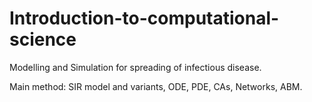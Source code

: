 # Introduction-to-computational-science

Modelling and Simulation for spreading of infectious disease.

Main method: SIR model and variants, ODE, PDE, CAs, Networks, ABM.
